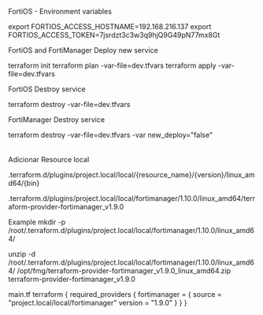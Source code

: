 FortiOS - Environment variables

export FORTIOS_ACCESS_HOSTNAME=192.168.216.137
export FORTIOS_ACCESS_TOKEN=7jsrdzt3c3w3q9hjQ9G49pN77mx8Gt

FortiOS and FortiManager Deploy new service

terraform init
terraform plan -var-file=dev.tfvars
terraform apply -var-file=dev.tfvars

FortiOS Destroy service

terraform destroy -var-file=dev.tfvars

FortiManager Destroy service

terraform destroy -var-file=dev.tfvars -var new_deploy="false"


######

Adicionar Resource local

.terraform.d/plugins/project.local/local/{resource_name}/{version}/linux_amd64/{bin}

.terraform.d/plugins/project.local/local/fortimanager/1.10.0/linux_amd64/terraform-provider-fortimanager_v1.9.0

Example
mkdir -p /root/.terraform.d/plugins/project.local/local/fortimanager/1.10.0/linux_amd64/

unzip -d /root/.terraform.d/plugins/project.local/local/fortimanager/1.10.0/linux_amd64/ /opt/fmg/terraform-provider-fortimanager_v1.9.0_linux_amd64.zip terraform-provider-fortimanager_v1.9.0

main.tf
terraform {
  required_providers {
    fortimanager = {
      source = "project.local/local/fortimanager"
      version = "1.9.0"
    }
  }
}